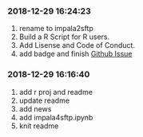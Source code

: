 ### 2018-12-29 16:24:23

1. rename to impala2sftp
1. Build a R Script for R users.
1. Add Lisense and Code of Conduct.
1. add badge and finish [Github Issue](https://github.com/JiaxiangBU/impala2sftp/issues/1)

### 2018-12-29 16:16:40

1. add r proj and readme
1. update readme
1. add news
1. add impala4sftp.ipynb
1. knit readme